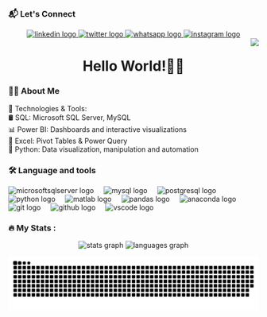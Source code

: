 
### 📬 Let's Connect
<div align="center">
  <a href="https://www.linkedin.com/in/nabintmg/" target="_blank" rel="noopener noreferrer">
    <img src="https://img.shields.io/static/v1?message=LinkedIn&logo=linkedin&label=&color=0077B5&logoColor=white&labelColor=&style=for-the-badge" height="25" alt="linkedin logo"  />
  </a>
  <a href="https://x.com/sachinayy" target="_blank">
    <img src="https://img.shields.io/static/v1?message=Twitter&logo=twitter&label=&color=1DA1F2&logoColor=white&labelColor=&style=for-the-badge" height="25" alt="twitter logo"  />
  </a>
  <a href="+977-9861608388" target="_blank">
    <img src="https://img.shields.io/static/v1?message=Whatsapp&logo=whatsapp&label=&color=25D366&logoColor=white&labelColor=&style=for-the-badge" height="25" alt="whatsapp logo"  />
  </a>
  <a href="https://www.instagram.com/sachinayy/" target="_blank">
    <img src="https://img.shields.io/static/v1?message=Instagram&logo=instagram&label=&color=E4405F&logoColor=white&labelColor=&style=for-the-badge" height="25" alt="instagram logo"  />
  </a>
</div>


<img align="right" src="https://visitor-badge.laobi.icu/badge?page_id=nabintamanghai.nabintamanghai&"  />


<h1 align="center">Hello World!🙋‍♂️</h1>



<h3 align="left">👩‍💻  About Me</h3>
🔧 Technologies & Tools: <br>
🛢️ SQL: Microsoft SQL Server, MySQL <br>
📊 Power BI: Dashboards and interactive visualizations <br>
📅 Excel: Pivot Tables & Power Query <br>
🐍 Python: Data visualization, manipulation and automation <br>
</p>



<h3 align="left">🛠 Language and tools</h3>



<div align="left">
  <img src="https://cdn.jsdelivr.net/gh/devicons/devicon/icons/microsoftsqlserver/microsoftsqlserver-plain.svg" height="40" alt="microsoftsqlserver logo"  />
  <img width="12" />
  <img src="https://cdn.jsdelivr.net/gh/devicons/devicon/icons/mysql/mysql-original.svg" height="40" alt="mysql logo"  />
  <img width="12" />
  <img src="https://cdn.jsdelivr.net/gh/devicons/devicon/icons/postgresql/postgresql-original.svg" height="40" alt="postgresql logo"  />
  <img width="12" />
  <img src="https://cdn.jsdelivr.net/gh/devicons/devicon/icons/python/python-original.svg" height="40" alt="python logo"  />
  <img width="12" />
  <img src="https://cdn.jsdelivr.net/gh/devicons/devicon/icons/matlab/matlab-original.svg" height="40" alt="matlab logo"  />
  <img width="12" />
  <img src="https://cdn.jsdelivr.net/gh/devicons/devicon/icons/pandas/pandas-original.svg" height="40" alt="pandas logo"  />
  <img width="12" />
  <img src="https://cdn.jsdelivr.net/gh/devicons/devicon/icons/anaconda/anaconda-original.svg" height="40" alt="anaconda logo"  />
  <img width="12" />
  <img src="https://cdn.jsdelivr.net/gh/devicons/devicon/icons/git/git-original.svg" height="40" alt="git logo"  />
  <img width="12" />
  <img src="https://cdn.jsdelivr.net/gh/devicons/devicon/icons/github/github-original.svg" height="40" alt="github logo"  />
  <img width="12" />
  <img src="https://cdn.jsdelivr.net/gh/devicons/devicon/icons/vscode/vscode-original.svg" height="40" alt="vscode logo"  />
</div>



<h3 align="left">🔥   My Stats :</h3>



<div align="center">
  <img src="https://github-readme-stats.vercel.app/api?username=nabintamanghai&hide_title=false&hide_rank=false&show_icons=true&include_all_commits=true&count_private=true&disable_animations=false&theme=dark&locale=en&hide_border=false&order=1" height="125" alt="stats graph"  />
  <img src="https://github-readme-stats.vercel.app/api/top-langs?username=nabintamanghai&locale=en&hide_title=false&layout=compact&card_width=320&langs_count=3&theme=dark&hide_border=false&order=2" height="125" alt="languages graph"  />
</div>



<div align="center">

   ![snake gif](https://github.com/nabintamanghai/nabintamanghai/blob/output/github-snake-dark.svg)
<!--   <img src="https://github.com/nabintamanghai/nabintamanghai/blob/output/github-snake-dark.svg" alt="snake gif"> -->
</div>

<!--
<div align="center">
  <a href="https://open.spotify.com/user/6arl4ssxy0ciog7jk96va2p3a">
<img src="https://spotify-recently-played-readme.vercel.app/api?user=6arl4ssxy0ciog7jk96va2p3a&count=5&unique=true" 
     alt="Spotify recently played" 
     width="200" height="200" />

  </a>
</div> --> 
